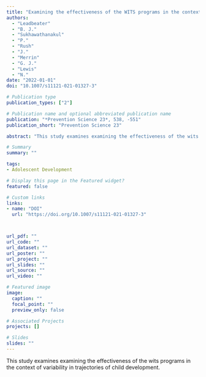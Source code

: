 ```yaml
---
title: "Examining the effectiveness of the WITS programs in the context of variability in trajectories of child development"
authors:
  - "Leadbeater"
  - "B. J."
  - "Sukhawathanakul"
  - "P."
  - "Rush"
  - "J."
  - "Merrin"
  - "G. J."
  - "Lewis"
  - "N."
date: "2022-01-01"
doi: "10.1007/s11121-021-01327-3"

# Publication type
publication_types: ["2"]

# Publication name and optional abbreviated publication name
publication: "*Prevention Science 23*, 538, -551"
publication_short: "Prevention Science 23"

abstract: "This study examines examining the effectiveness of the wits programs in the context of variability in trajectories of child development."

# Summary
summary: ""

tags:
- Adolescent Development

# Display this page in the Featured widget?
featured: false

# Custom links
links:
- name: "DOI"
  url: "https://doi.org/10.1007/s11121-021-01327-3"



url_pdf: ""
url_code: ""
url_dataset: ""
url_poster: ""
url_project: ""
url_slides: ""
url_source: ""
url_video: ""

# Featured image
image:
  caption: ""
  focal_point: ""
  preview_only: false

# Associated Projects
projects: []

# Slides
slides: ""
---
```


This study examines examining the effectiveness of the wits programs in the context of variability in trajectories of child development.
